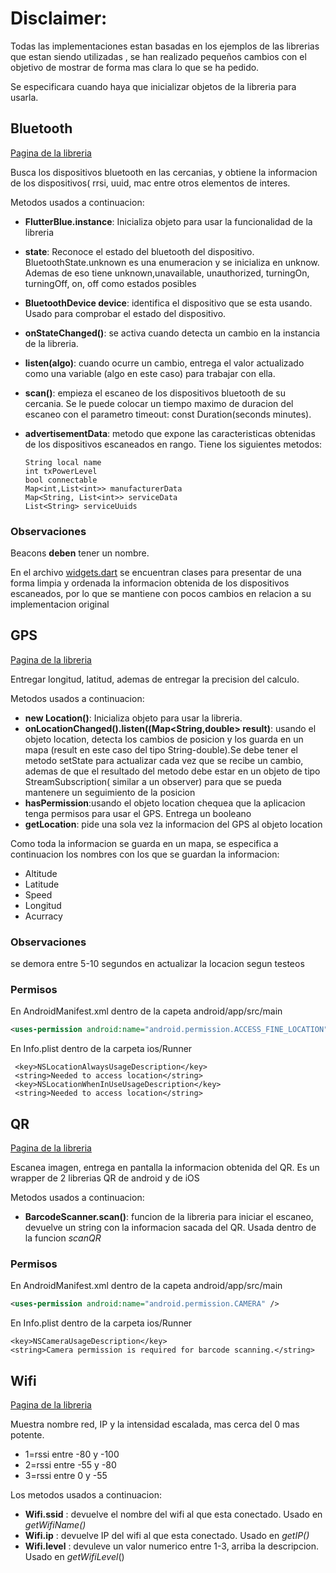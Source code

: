 # Disclaimer:
Todas las implementaciones estan basadas en los ejemplos de las librerias que estan siendo utilizadas
, se han realizado pequeños cambios con el objetivo de mostrar de forma mas clara lo que se ha pedido.


Se especificara cuando haya que inicializar objetos de la libreria para usarla.

## Bluetooth
[Pagina de la libreria](https://pub.dartlang.org/packages/flutter_blue)

Busca los dispositivos bluetooth en las cercanias, y obtiene la informacion de los
dispositivos( rrsi, uuid, mac entre otros elementos de interes.

Metodos usados a continuacion:

* __FlutterBlue.instance__: Inicializa objeto para usar la funcionalidad de la libreria

* __state__: Reconoce el estado del bluetooth del dispositivo.
BluetoothState.unknown es una enumeracion y se inicializa en unknow. Ademas de eso tiene unknown,unavailable,
unauthorized, turningOn, turningOff, on, off como estados posibles

* __BluetoothDevice device__: identifica el dispositivo que se esta usando.
Usado para comprobar el estado del dispositivo.

* __onStateChanged()__: se activa cuando detecta un cambio en la instancia de la libreria.

* __listen(algo)__: cuando ocurre un cambio, entrega el valor actualizado como una variable
(algo en este caso) para trabajar con ella.

* __scan()__: empieza el escaneo de los dispositivos bluetooth de su cercania.
Se le puede colocar un tiempo maximo de duracion del escaneo con el parametro
timeout: const Duration(seconds minutes).

* __advertisementData__: metodo que expone las caracteristicas obtenidas
de los dispositivos escaneados en rango. Tiene los siguientes metodos:

      String local name
      int txPowerLevel
      bool connectable
      Map<int,List<int>> manufacturerData
      Map<String, List<int>> serviceData
      List<String> serviceUuids


### Observaciones
Beacons **deben** tener un nombre.

En el archivo [widgets.dart](../master/lib/widgets.dart) se encuentran clases para
presentar de una forma limpia y ordenada la informacion obtenida de los
dispositivos escaneados, por lo que se mantiene con pocos cambios en
relacion a su implementacion original


## GPS

[Pagina de la libreria](https://pub.dartlang.org/packages/location)

Entregar longitud, latitud, ademas de entregar la precision del calculo.

Metodos usados a continuacion:

* __new Location()__: Inicializa objeto para usar la libreria.
* __onLocationChanged().listen((Map<String,double> result)__: usando
el objeto location, detecta los cambios de posicion y los guarda en un mapa
(result en este caso del tipo String-double).Se debe tener el metodo setState para actualizar cada
vez que se recibe un cambio, ademas de que el resultado del metodo debe estar
en un objeto de tipo StreamSubscription( similar a un observer) para que se
pueda mantenere un seguimiento de la posicion
* __hasPermission__:usando el objeto location chequea que la aplicacion tenga permisos para
usar el GPS. Entrega un booleano
* __getLocation__: pide una sola vez la informacion del GPS al objeto location

Como toda la informacion se guarda en un mapa, se especifica a continuacion
los nombres con los que se guardan la informacion:
* Altitude
* Latitude
* Speed
* Longitud
* Acurracy

### Observaciones
se demora entre 5-10 segundos en actualizar la locacion segun testeos
### Permisos 
En AndroidManifest.xml dentro de la capeta android/app/src/main 
```xml
<uses-permission android:name="android.permission.ACCESS_FINE_LOCATION" />
```
En Info.plist dentro de la carpeta ios/Runner

     <key>NSLocationAlwaysUsageDescription</key>
     <string>Needed to access location</string>
     <key>NSLocationWhenInUseUsageDescription</key>
     <string>Needed to access location</string>

## QR
[Pagina de la libreria](https://pub.dartlang.org/packages/barcode_scan)

Escanea imagen, entrega en pantalla la informacion obtenida del QR. Es un
wrapper de 2 librerias QR de android y de iOS

Metodos usados a continuacion:

* __BarcodeScanner.scan()__: funcion de la libreria para iniciar el escaneo,
devuelve un string con la informacion sacada del QR. Usada dentro de la
funcion  _scanQR_

### Permisos
En AndroidManifest.xml dentro de la capeta android/app/src/main
```xml
<uses-permission android:name="android.permission.CAMERA" />
```

En Info.plist dentro de la carpeta ios/Runner

    <key>NSCameraUsageDescription</key>
    <string>Camera permission is required for barcode scanning.</string>

## Wifi
[Pagina de la libreria](https://pub.dartlang.org/packages/wifi)

Muestra nombre red, IP y la intensidad escalada, mas cerca del 0 mas potente.
* 1=rssi entre -80 y -100
* 2=rssi entre -55 y -80
* 3=rssi entre 0 y -55

Los metodos usados a continuacion:
* __Wifi.ssid__ : devuelve  el nombre del wifi al que esta conectado. Usado en _getWifiName()_
* __Wifi.ip__ : devuelve IP del wifi al que esta conectado. Usado en _getIP()_
* __Wifi.level__ : devuleve un valor numerico entre 1-3, arriba la descripcion. Usado en _getWifiLevel_()




